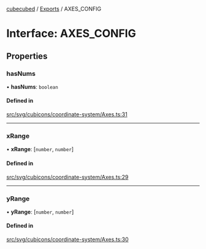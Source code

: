 [cubecubed](/reference/README.md) / [Exports](/reference/modules.md) / AXES\_CONFIG

# Interface: AXES\_CONFIG

## Properties

### hasNums

• **hasNums**: `boolean`

#### Defined in

[src/svg/cubicons/coordinate-system/Axes.ts:31](https://github.com/imaphatduc/cubecubed/blob/ffe94b1/src/svg/cubicons/coordinate-system/Axes.ts#L31)

___

### xRange

• **xRange**: [`number`, `number`]

#### Defined in

[src/svg/cubicons/coordinate-system/Axes.ts:29](https://github.com/imaphatduc/cubecubed/blob/ffe94b1/src/svg/cubicons/coordinate-system/Axes.ts#L29)

___

### yRange

• **yRange**: [`number`, `number`]

#### Defined in

[src/svg/cubicons/coordinate-system/Axes.ts:30](https://github.com/imaphatduc/cubecubed/blob/ffe94b1/src/svg/cubicons/coordinate-system/Axes.ts#L30)
